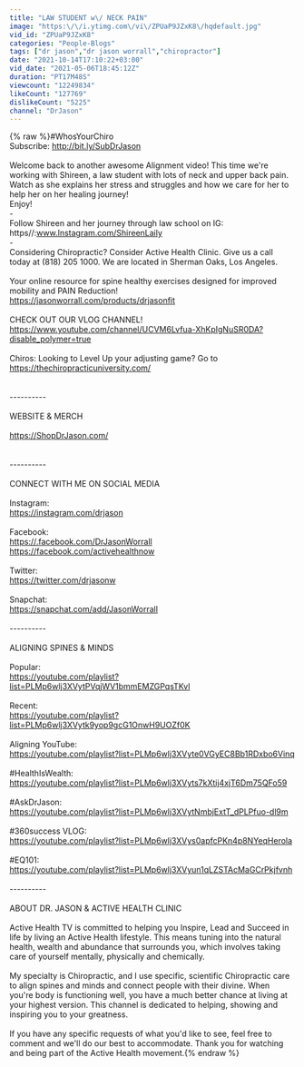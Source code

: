 ```yaml
---
title: "LAW STUDENT w\/ NECK PAIN"
image: "https:\/\/i.ytimg.com\/vi\/ZPUaP9JZxK8\/hqdefault.jpg"
vid_id: "ZPUaP9JZxK8"
categories: "People-Blogs"
tags: ["dr jason","dr jason worrall","chiropractor"]
date: "2021-10-14T17:10:22+03:00"
vid_date: "2021-05-06T18:45:12Z"
duration: "PT17M48S"
viewcount: "12249834"
likeCount: "127769"
dislikeCount: "5225"
channel: "DrJason"
---
```

{% raw %}#WhosYourChiro<br />Subscribe: <a rel="nofollow" target="blank" href="http://bit.ly/SubDrJason">http://bit.ly/SubDrJason</a><br /><br />Welcome back to another awesome Alignment video! This time we're working with Shireen, a law student with lots of neck and upper back pain. Watch as she explains her stress and struggles and how we care for her to help her on her healing journey!<br />Enjoy!<br />-<br />Follow Shireen and her journey through law school on IG:<br />https//:www.Instagram.com/ShireenLaily<br />-<br />Considering Chiropractic? Consider Active Health Clinic. Give us a call today at (818) 205 1000. We are located in Sherman Oaks, Los Angeles.<br /><br />Your online resource for spine healthy exercises designed for improved mobility and PAIN Reduction!<br /><a rel="nofollow" target="blank" href="https://jasonworrall.com/products/drjasonfit">https://jasonworrall.com/products/drjasonfit</a> <br /><br />CHECK OUT OUR VLOG CHANNEL! <br /><a rel="nofollow" target="blank" href="https://www.youtube.com/channel/UCVM6Lvfua-XhKpIgNuSR0DA?disable_polymer=true">https://www.youtube.com/channel/UCVM6Lvfua-XhKpIgNuSR0DA?disable_polymer=true</a><br /><br />Chiros: Looking to Level Up your adjusting game? Go to <a rel="nofollow" target="blank" href="https://thechiropracticuniversity.com/">https://thechiropracticuniversity.com/</a><br /><br /><br />----------<br /><br />WEBSITE &amp; MERCH<br /><br /><a rel="nofollow" target="blank" href="https://ShopDrJason.com/">https://ShopDrJason.com/</a><br /><br /><br />----------<br /><br />CONNECT WITH ME ON SOCIAL MEDIA<br /><br />Instagram:<br /><a rel="nofollow" target="blank" href="https://instagram.com/drjason">https://instagram.com/drjason</a><br /><br />Facebook: <br /><a rel="nofollow" target="blank" href="https://.facebook.com/DrJasonWorrall">https://.facebook.com/DrJasonWorrall</a><br /><a rel="nofollow" target="blank" href="https://facebook.com/activehealthnow">https://facebook.com/activehealthnow</a><br /><br />Twitter:<br /><a rel="nofollow" target="blank" href="https://twitter.com/drjasonw">https://twitter.com/drjasonw</a><br /><br />Snapchat:<br /><a rel="nofollow" target="blank" href="https://snapchat.com/add/JasonWorrall">https://snapchat.com/add/JasonWorrall</a><br /><br />----------<br /><br />ALIGNING SPINES &amp; MINDS<br /><br />Popular:<br /><a rel="nofollow" target="blank" href="https://youtube.com/playlist?list=PLMp6wlj3XVytPVqjWV1bmmEMZGPqsTKvl">https://youtube.com/playlist?list=PLMp6wlj3XVytPVqjWV1bmmEMZGPqsTKvl</a><br /><br />Recent:<br /><a rel="nofollow" target="blank" href="https://youtube.com/playlist?list=PLMp6wlj3XVytk9yop9gcG1OnwH9UOZf0K">https://youtube.com/playlist?list=PLMp6wlj3XVytk9yop9gcG1OnwH9UOZf0K</a><br /><br />Aligning YouTube:<br /><a rel="nofollow" target="blank" href="https://youtube.com/playlist?list=PLMp6wlj3XVyte0VGyEC8Bb1RDxbo6Vinq">https://youtube.com/playlist?list=PLMp6wlj3XVyte0VGyEC8Bb1RDxbo6Vinq</a><br /><br />#HealthIsWealth:<br /><a rel="nofollow" target="blank" href="https://youtube.com/playlist?list=PLMp6wlj3XVyts7kXtij4xjT6Dm75QFo59">https://youtube.com/playlist?list=PLMp6wlj3XVyts7kXtij4xjT6Dm75QFo59</a><br /><br />#AskDrJason:<br /><a rel="nofollow" target="blank" href="https://youtube.com/playlist?list=PLMp6wlj3XVytNmbjExtT_dPLPfuo-dl9m">https://youtube.com/playlist?list=PLMp6wlj3XVytNmbjExtT_dPLPfuo-dl9m</a><br /><br />#360success VLOG:<br /><a rel="nofollow" target="blank" href="https://youtube.com/playlist?list=PLMp6wlj3XVys0apfcPKn4p8NYeqHerola">https://youtube.com/playlist?list=PLMp6wlj3XVys0apfcPKn4p8NYeqHerola</a><br /><br />#EQ101:<br /><a rel="nofollow" target="blank" href="https://youtube.com/playlist?list=PLMp6wlj3XVyun1qLZSTAcMaGCrPkjfvnh">https://youtube.com/playlist?list=PLMp6wlj3XVyun1qLZSTAcMaGCrPkjfvnh</a><br /><br />----------<br /><br />ABOUT DR. JASON &amp; ACTIVE HEALTH CLINIC<br /><br />Active Health TV is committed to helping you Inspire, Lead and Succeed in life by living an Active Health lifestyle. This means tuning into the natural health, wealth and abundance that surrounds you, which involves taking care of yourself mentally, physically and chemically.<br /><br />My specialty is Chiropractic, and I use specific, scientific Chiropractic care to align spines and minds and connect people with their divine. When you're body is functioning well, you have a much better chance at living at your highest version. This channel is dedicated to helping, showing and inspiring you to your greatness.<br /><br />If you have any specific requests of what you'd like to see, feel free to comment and we'll do our best to accommodate. Thank you for watching and being part of the Active Health movement.{% endraw %}
